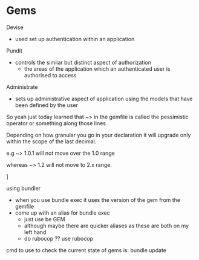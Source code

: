 # Gems

Devise
- used  set up authentication within an application

Pundit

- controls the similar but distinct aspect of authorization
    - the areas of the application which an authenticated user is authorised to access

Administrate

- sets up administrative aspect of application using the models that have been defined by the user

So yeah just today learned that ~> in the gemfile is called the pessimistic operator or something along those lines

Depending on how granular you go in your declaration it will upgrade only within the scope of the last decimal.

e.g ~> 1.0.1 will not move over the 1.0 range

whereas ~> 1.2 will not move to 2.x range.

]

using bundler

- when you use bundle exec it uses the version of the gem from the gemfile
- come up with an alias for bundle exec
    - just use be GEM
    - although maybe there are quicker aliases as these are both on my left hand
    - do rubocop ?? use rubocop

cmd to use to check the current state of gems is: bundle update
